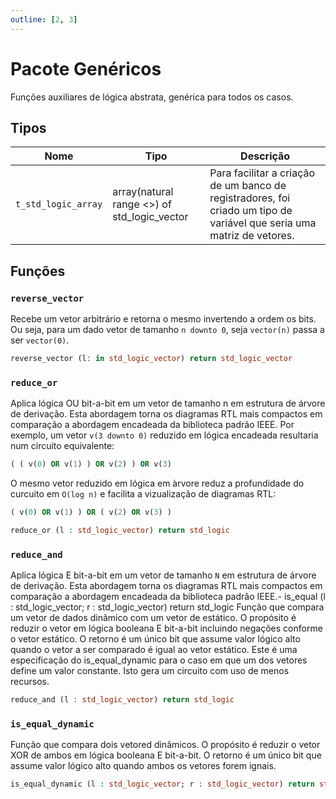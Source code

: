 ```yaml
---
outline: [2, 3]
---
```


# Pacote Genéricos <Badge type="info" text="WORK.GENERICS" />

[<Badge type="tip" text="Arquivo: GENERICS.vhd &boxbox;" />](https://github.com/insper-riscv/core/blob/main/src/GENERICS.vhd)

Funções auxiliares de lógica abstrata, genérica para todos os casos.

## Tipos

| Nome                | Tipo                                        | Descrição                                                                                                              |
| ------------------- | ------------------------------------------- | ---------------------------------------------------------------------------------------------------------------------- |
| `t_std_logic_array` | array(natural range <>) of std_logic_vector | Para facilitar a criação de um banco de registradores, foi criado um tipo de variável que seria uma matriz de vetores. |

## Funções

### `reverse_vector`

Recebe um vetor arbitrário e retorna o mesmo invertendo a ordem os bits. Ou
seja, para um dado vetor de tamanho `n downto 0`, seja `vector(n)` passa a ser
`vector(0)`.

```vhdl
reverse_vector (l: in std_logic_vector) return std_logic_vector
```

### `reduce_or`

Aplica lógica OU bit-a-bit em um vetor de tamanho n em estrutura de árvore de
derivação. Esta abordagem torna os diagramas RTL mais compactos em comparação a
abordagem encadeada da biblioteca padrão IEEE. Por exemplo, um vetor
`v(3 downto 0)` reduzido em lógica encadeada resultaria num circuito
equivalente:

```vhdl
( ( v(0) OR v(1) ) OR v(2) ) OR v(3)
```

O mesmo vetor reduzido em lógica em àrvore reduz a profundidade do curcuito em
`O(log n)` e facilita a vizualização de diagramas RTL:

```vhdl
( v(0) OR v(1) ) OR ( v(2) OR v(3) )
```

```vhdl
reduce_or (l : std_logic_vector) return std_logic
```

### `reduce_and`

Aplica lógica E bit-a-bit em um vetor de tamanho `N` em estrutura de árvore de
derivação. Esta abordagem torna os diagramas RTL mais compactos em comparação a
abordagem encadeada da biblioteca padrão IEEE.- is_equal (l : std_logic_vector;
r : std_logic_vector) return std_logic Função que compara um vetor de dados
dinâmico com um vetor de estático. O propósito é reduzir o vetor em lógica
booleana E bit-a-bit incluindo negações conforme o vetor estático. O retorno é
um único bit que assume valor lógico alto quando o vetor a ser comparado é igual
ao vetor estático. Este é uma especificação do is_equal_dynamic para o caso em
que um dos vetores define um valor constante. Isto gera um circuito com uso de
menos recursos.

```vhdl
reduce_and (l : std_logic_vector) return std_logic
```

### `is_equal_dynamic`

Função que compara dois vetored dinâmicos. O propósito é reduzir o vetor XOR de
ambos em lógica booleana E bit-a-bit. O retorno é um único bit que assume valor
lógico alto quando ambos os vetores forem ignais.

```vhdl
is_equal_dynamic (l : std_logic_vector; r : std_logic_vector) return std_logic
```
